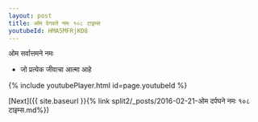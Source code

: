 ```yaml
---
layout: post
title: ओम वेगवते नमः १०८ टाइम्स
youtubeId: HMA5MFRjKD8
---
```

 
 
 ओम सर्वात्तमने नमः  
 
 -  जो प्रत्येक जीवाचा आत्मा आहे 
 
  
 
  
 
 
 
 
 
 


{% include youtubePlayer.html id=page.youtubeId %}
 
[Next]({{ site.baseurl }}{% link  split2/_posts/2016-02-21-ओम दर्पघने नमः १०८ टाइम्स.md%})
 
